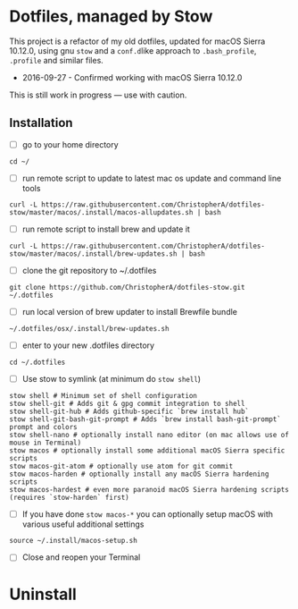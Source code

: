 # Dotfiles, managed by Stow

This project is a refactor of my old dotfiles, updated for macOS Sierra 10.12.0, using gnu `stow` and a `conf.d`like approach to `.bash_profile`, `.profile` and similar files.

* 2016-09-27 - Confirmed working with macOS Sierra 10.12.0

This is still work in progress — use with caution.

## Installation

* [ ] go to your home directory
~~~
cd ~/
~~~
* [ ] run remote script to update to latest mac os update and command line tools
~~~
curl -L https://raw.githubusercontent.com/ChristopherA/dotfiles-stow/master/macos/.install/macos-allupdates.sh | bash
~~~
* [ ] run remote script to install brew and update it
~~~
curl -L https://raw.githubusercontent.com/ChristopherA/dotfiles-stow/master/macos/.install/brew-updates.sh | bash
~~~
* [ ] clone the git repository to ~/.dotfiles
~~~
git clone https://github.com/ChristopherA/dotfiles-stow.git ~/.dotfiles
~~~
* [ ] run local version of brew updater to install Brewfile bundle
~~~
~/.dotfiles/osx/.install/brew-updates.sh
~~~
* [ ] enter to your new .dotfiles directory
~~~
cd ~/.dotfiles
~~~
* [ ] Use stow to symlink (at minimum do `stow shell`)
~~~
stow shell # Minimum set of shell configuration
stow shell-git # Adds git & gpg commit integration to shell
stow shell-git-hub # Adds github-specific `brew install hub`
stow shell-git-bash-git-prompt # Adds `brew install bash-git-prompt` prompt and colors
stow shell-nano # optionally install nano editor (on mac allows use of mouse in Terminal)
stow macos # optionally install some additional macOS Sierra specific scripts
stow macos-git-atom # optionally use atom for git commit
stow macos-harden # optionally install any macOS Sierra hardening scripts
stow macos-hardest # even more paranoid macOS Sierra hardening scripts (requires `stow-harden` first)
~~~
* [ ] If you have done `stow macos-*` you can optionally setup macOS with various useful additional settings
~~~
source ~/.install/macos-setup.sh
~~~
- [ ] Close and reopen your Terminal

# Uninstall
